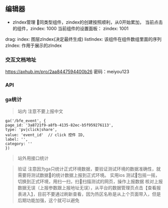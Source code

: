 ## 编辑器

+ zIndex管理
同类型组件，zindex的创建按照顺利，从0开始累加，
当前点击的组件，zindex: 1000
当前组件的设置面板： zindex: 1001

drag: index: 图层zIndex(决定最终生成)
listIndex: 该组件在组件数组里面的序列
zIndex: 作用于展示的zIndex

###  交互文档地址

https://axhub.im/pro/2aa8447594400b26  密码：meiyou123

###  API

### ga统计
> 站内 注意不要上报中文

    ga('/bfe_event', {
    page_id: '3a8721f9-a8fb-4135-82ec-b5f959276113',
    type: 'pv|click|share',
    value: 'event_id'  // click 控件 ID,
    label: '',
    category: ''
    })
> 站外用接口统计

> 验证
注意因为ga只统计正式环境数据，要验证测试环境的数据准确性，就需要将测试数据的统计数据上报到正式环境。
实用ios 测试包摇一摇，切换到正式环境，用扫一扫，扫扫描测试的网页，操作上报数据
核对上报数据无误（上报参数跟上报地址无误），从平台的数据管理页点击【查看报表进入】，目前不要通过刷新查看，因为热区名称是从上个页面带入，但是后期功能加强，这个就可以避免
